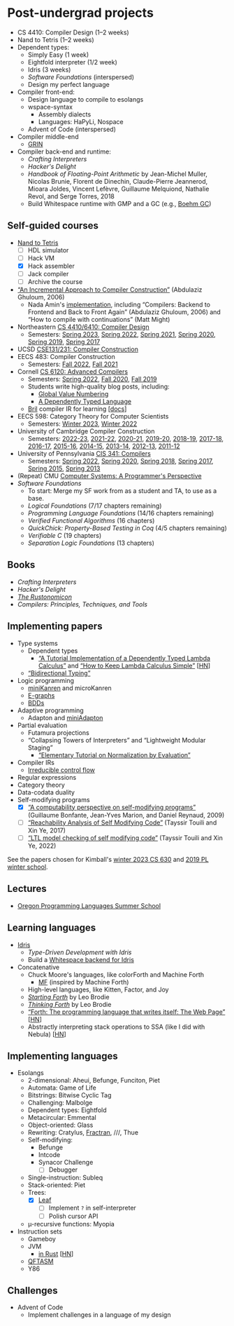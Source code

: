 # Post-undergrad projects

- CS 4410: Compiler Design (1–2 weeks)
- Nand to Tetris (1–2 weeks)
- Dependent types:
  - Simply Easy (1 week)
  - Eightfold interpreter (1/2 week)
  - Idris (3 weeks)
  - *Software Foundations* (interspersed)
  - Design my perfect language
- Compiler front-end:
  - Design language to compile to esolangs
  - wspace-syntax
    - Assembly dialects
    - Languages: HaPyLi, Nospace
  - Advent of Code (interspersed)
- Compiler middle-end
  - [GRIN](https://grin-compiler.github.io/)
- Compiler back-end and runtime:
  - *Crafting Interpreters*
  - *Hacker's Delight*
  - *Handbook of Floating-Point Arithmetic* by Jean-Michel Muller, Nicolas
    Brunie, Florent de Dinechin, Claude-Pierre Jeannerod, Mioara Joldes, Vincent
    Lefèvre, Guillaume Melquiond, Nathalie Revol, and Serge Torres, 2018
  - Build Whitespace runtime with GMP and a GC (e.g., [Boehm GC](https://en.wikipedia.org/wiki/Boehm_garbage_collector))

## Self-guided courses

- [Nand to Tetris](https://www.nand2tetris.org/)
  - [ ] HDL simulator
  - [ ] Hack VM
  - [x] Hack assembler
  - [ ] Jack compiler
  - [ ] Archive the course
- [“An Incremental Approach to Compiler Construction”](http://scheme2006.cs.uchicago.edu/11-ghuloum.pdf)
  (Abdulaziz Ghuloum, 2006)
  - Nada Amin's [implementation](https://github.com/namin/inc), including
    “Compilers: Backend to Frontend and Back to Front Again” (Abdulaziz Ghuloum,
    2006) and “How to compile with continuations” (Matt Might)
- Northeastern [CS 4410/6410: Compiler Design](https://course.ccs.neu.edu/cs4410/)
  - Semesters:
    [Spring 2023](https://course.ccs.neu.edu/cs4410sp23/),
    [Spring 2022](https://course.ccs.neu.edu/cs4410sp22/),
    [Spring 2021](https://course.ccs.neu.edu/cs4410sp21/),
    [Spring 2020](https://course.ccs.neu.edu/cs4410sp20/),
    [Spring 2019](https://course.ccs.neu.edu/cs4410sp19/),
    [Spring 2017](https://course.ccs.neu.edu/cs4410sp17/)
- UCSD [CSE131/231: Compiler Construction](https://ucsd-compilers-s23.github.io/)
- EECS 483: Compiler Construction
  - Semesters:
    [Fall 2022](https://maxsnew.com/teaching/eecs-483-fa22/),
    [Fall 2021](https://maxsnew.com/teaching/eecs-483-fa21/)
- Cornell [CS 6120: Advanced Compilers](https://www.cs.cornell.edu/courses/cs6120/)
  - Semesters:
    [Spring 2022](https://www.cs.cornell.edu/courses/cs6120/2022sp/),
    [Fall 2020](https://www.cs.cornell.edu/courses/cs6120/2020fa/),
    [Fall 2019](https://www.cs.cornell.edu/courses/cs6120/2019fa/)
  - Students write high-quality blog posts, including:
    - [Global Value Numbering](https://www.cs.cornell.edu/courses/cs6120/2019fa/blog/global-value-numbering/)
    - [A Dependently Typed Language](https://www.cs.cornell.edu/courses/cs6120/2019fa/blog/dependently-typed-language/)
  - [Bril](https://github.com/sampsyo/bril) compiler IR for learning
    [[docs](https://capra.cs.cornell.edu/bril/)]
- EECS 598: Category Theory for Computer Scientists
  - Semesters:
    [Winter 2023](http://maxsnew.com/teaching/eecs-598-w23/),
    [Winter 2022](http://maxsnew.com/teaching/eecs-598-w22/)
- University of Cambridge Compiler Construction
  - Semesters:
    [2022-23](https://www.cl.cam.ac.uk/teaching/2223/CompConstr/),
    [2021-22](https://www.cl.cam.ac.uk/teaching/2122/CompConstr/),
    [2020-21](https://www.cl.cam.ac.uk/teaching/2021/CompConstr/),
    [2019-20](https://www.cl.cam.ac.uk/teaching/1920/CompConstr/),
    [2018-19](https://www.cl.cam.ac.uk/teaching/1819/CompConstr/),
    [2017-18](https://www.cl.cam.ac.uk/teaching/1718/CompConstr/),
    [2016-17](https://www.cl.cam.ac.uk/teaching/1617/CompConstr/),
    [2015-16](https://www.cl.cam.ac.uk/teaching/1516/CompConstr/),
    [2014-15](https://www.cl.cam.ac.uk/teaching/1415/CompConstr/),
    [2013-14](https://www.cl.cam.ac.uk/teaching/1314/CompConstr/),
    [2012-13](https://www.cl.cam.ac.uk/teaching/1213/CompConstr/),
    [2011-12](https://www.cl.cam.ac.uk/teaching/1112/CompConstr/)
- University of Pennsylvania [CIS 341: Compilers](https://www.seas.upenn.edu/~cis3410/current/)
  - Semesters:
    [Spring 2022](https://www.seas.upenn.edu/~cis3410/22sp/),
    [Spring 2020](https://www.seas.upenn.edu/~cis3410/20sp/),
    [Spring 2018](https://www.seas.upenn.edu/~cis3410/18sp/),
    [Spring 2017](https://www.seas.upenn.edu/~cis3410/17sp/),
    [Spring 2015](https://www.seas.upenn.edu/~cis3410/15sp/),
    [Spring 2013](https://www.seas.upenn.edu/~cis3410/13sp/)
- (Repeat) CMU [Computer Systems: A Programmer's Perspective](https://csapp.cs.cmu.edu/)
- *Software Foundations*
  - To start: Merge my SF work from as a student and TA, to use as a base.
  - *Logical Foundations* (7/17 chapters remaining)
  - *Programming Language Foundations* (14/16 chapters remaining)
  - *Verified Functional Algorithms* (16 chapters)
  - *QuickChick: Property-Based Testing in Coq* (4/5 chapters remaining)
  - *Verifiable C* (19 chapters)
  - *Separation Logic Foundations* (13 chapters)

## Books

- *Crafting Interpreters*
- *Hacker's Delight*
- [*The Rustonomicon*](https://doc.rust-lang.org/nomicon/)
- *Compilers: Principles, Techniques, and Tools*

## Implementing papers

- Type systems
  - Dependent types
    - [“A Tutorial Implementation of a Dependently Typed Lambda Calculus”](https://www.andres-loeh.de/LambdaPi/)
      and [“How to Keep Lambda Calculus Simple”](https://hirrolot.github.io/posts/how-to-keep-lambda-calculus-simple.html)
      [[HN](https://news.ycombinator.com/item?id=36645356)]
  - [“Bidirectional Typing”](https://arxiv.org/pdf/1908.05839.pdf)
- Logic programming
  - [miniKanren](http://minikanren.org/) and microKanren
  - [E-graphs](../topics/e-graphs.md)
  - [BDDs](../topics/bdds.md)
- Adaptive programming
  - Adapton and [miniAdapton](https://arxiv.org/pdf/1609.05337.pdf)
- Partial evaluation
  - Futamura projections
  - “Collapsing Towers of Interpreters” and “Lightweight Modular Staging”
    - [“Elementary Tutorial on Normalization by Evaluation”](https://okmij.org/ftp/tagless-final/NBE.html)
- Compiler IRs
  - [Irreducible control flow](../papers.md#todo)
- Regular expressions
- Category theory
- Data-codata duality
- Self-modifying programs
  - [x] [“A computability perspective on self-modifying programs”](https://inria.hal.science/inria-00433472/document)
    (Guillaume Bonfante, Jean-Yves Marion, and Daniel Reynaud, 2009)
  - [ ] [“Reachability Analysis of Self Modifying Code”](https://arxiv.org/abs/1909.12626)
    (Tayssir Touili and Xin Ye, 2017)
  - [ ] [“LTL model checking of self modifying code”](https://dl.acm.org/doi/10.1007/s10703-022-00394-8)
    (Tayssir Touili and Xin Ye, 2022)

See the papers chosen for Kimball's [winter 2023 CS 630](https://faculty.cs.byu.edu/~kimball/630/Schedule.html)
and [2019 PL winter school](https://web.archive.org/web/20220428153213/http://services.kimball.germane.net/w/page/4884af99c870772c).

## Lectures

- [Oregon Programming Languages Summer School](https://www.cs.uoregon.edu/research/summerschool/)

## Learning languages

- [Idris](../pl/langs/idris/learning_idris.md)
  - *Type-Driven Development with Idris*
  - Build a [Whitespace backend for Idris](../wspace/back/idris_backend.md)
- Concatenative
  - Chuck Moore's languages, like colorForth and Machine Forth
    - [MF](https://github.com/CCurl/MachineForth) (inspired by Machine Forth)
  - High-level languages, like Kitten, Factor, and Joy
  - [*Starting Forth*](https://www.forth.com/starting-forth/) by Leo Brodie
  - [*Thinking Forth*](https://thinking-forth.sourceforge.net/) by Leo Brodie
  - [“Forth: The programming language that writes itself: The Web Page”](https://ratfactor.com/forth/the_programming_language_that_writes_itself.html)
    [[HN](https://news.ycombinator.com/item?id=36748043)]
  - Abstractly interpreting stack operations to SSA (like I did with Nebula)
    [[HN](https://news.ycombinator.com/item?id=36749452)]

## Implementing languages

- Esolangs
  - 2-dimensional: Aheui, Befunge, Funciton, Piet
  - Automata: Game of Life
  - Bitstrings: Bitwise Cyclic Tag
  - Challenging: Malbolge
  - Dependent types: Eightfold
  - Metacircular: Emmental
  - Object-oriented: Glass
  - Rewriting: Cratylus, [Fractran](https://raganwald.com/2020/05/03/fractran.html),
    ///, Thue
  - Self-modifying:
    - Befunge
    - Intcode
    - Synacor Challenge
      - [ ] Debugger
  - Single-instruction: Subleq
  - Stack-oriented: Piet
  - Trees:
    - [x] [Leaf](https://github.com/thaliaarchi/leafy)
      - [ ] Implement `?` in self-interpreter
      - [ ] Polish cursor API
  - µ-recursive functions: Myopia
- Instruction sets
  - Gameboy
  - JVM
    - [in Rust](https://andreabergia.com/blog/2023/07/i-have-written-a-jvm-in-rust/)
      [[HN](https://news.ycombinator.com/item?id=36811554)]
  - [QFTASM](https://esolangs.org/wiki/QFTASM)
  - Y86

## Challenges

- Advent of Code
  - Implement challenges in a language of my design
